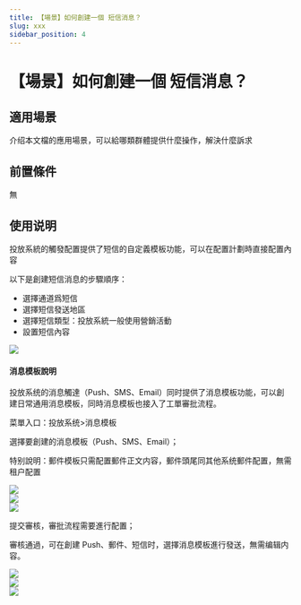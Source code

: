 ```yaml
---
title: 【場景】如何創建一個 短信消息？
slug: xxx
sidebar_position: 4
---
```



# 【場景】如何創建一個 短信消息？

## 適用場景

介绍本文檔的應用場景，可以給哪類群體提供什麼操作，解決什麼訴求

## 前置條件

無

## 使用说明

投放系統的觸發配置提供了短信的自定義模板功能，可以在配置計劃時直接配置內容

以下是創建短信消息的步驟順序：

- 選擇通道爲短信
- 選擇短信發送地區
- 選擇短信類型：投放系統一般使用營銷活動
- 設置短信內容

<img src="/assets/RVzwbM96hovJtBx3u1vcE6Junte.png"/>

#### 消息模板說明

投放系统的消息觸達（Push、SMS、Email）同时提供了消息模板功能，可以創建日常通用消息模板，同時消息模板也接入了工單審批流程。

菜單入口：投放系统&gt;消息模板

選擇要創建的消息模板（Push、SMS、Email）；

特别說明：郵件模板只需配置郵件正文内容，郵件頭尾同其他系统郵件配置，無需租户配置

<div class="grid gap-3 grid-cols-3">
<div>
<img src="/assets/DpuPbNGAhoio9VxMi9CcXiZOnzg.png"/>
</div>
<div>
<img src="/assets/ZgaZb4uaOoBkKBxBmQqcot6Nns9.png"/>
</div>
<div>
<img src="/assets/JAPfbROCWo0VWdx1Tg4cvnvFnTh.png"/>
</div>
</div>

提交審核，審批流程需要進行配置；

審核通過，可在創建 Push、郵件、短信时，選擇消息模板進行發送，無需编辑内容。

<div class="grid gap-3 grid-cols-3">
<div>
<img src="/assets/ROpOb0Hq0oyJ4wxlSLJcSHLYnhg.png"/>
</div>
<div>
<img src="/assets/FBSmb4f8johCEuxDU6fcKi3nnYg.png"/>
</div>
<div>
<img src="/assets/CdIVbUocIo6KmOxjyRJcMW7KnYd.png"/>
</div>
</div>

